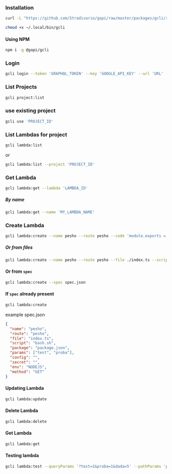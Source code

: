 ### Installation

```bash
curl -L "https://github.com/Stradivario/gapi/raw/master/packages/gcli/release/gcli-linux" -o ~/.local/bin/gcli
```

```bash
chmod +x ~/.local/bin/gcli
```

#### Using NPM

```bash
npm i -g @gapi/gcli
```

### Login

```bash
gcli login --token 'GRAPHQL_TOKEN' --key 'GOOGLE_API_KEY' --url 'URL' --uploadUrl 'UPLOAD_URL
```

### List Projects

```bash
gcli project:list
```

### use existing project

```bash
gcli use 'PROJECT_ID'
```

### List Lambdas for project

```bash
gcli lambda:list
```

or

```bash
gcli lambda:list --project 'PROJECT_ID'
```

### Get Lambda

```bash
gcli lambda:get --lambda 'LAMBDA_ID'
```

##### By name

```bash
gcli lambda:get --name 'MY_LAMBDA_NAME'
```

### Create Lambda

```bash
gcli lambda:create --name pesho --route pesho --code 'module.exports = async (context) => ({ status: 200, body: "Hello, 22world!", headers: { "Access-Control-Allow-Origin": "https://graphql-server.com"}})'
```

##### Or from files

```bash
gcli lambda:create --name pesho --route pesho --file ./index.ts --script ./bash.sh --package ./package.json
```

#### Or from `spec`

```bash
gcli lambda:create --spec spec.json
```

#### If `spec` already present

```bash
gcli lambda:create
```

example spec.json

```json
{
  "name": "pesho",
  "route": "pesho",
  "file": "index.ts",
  "script": "bash.sh",
  "package": "package.json",
  "params": ["test", "proba"],
  "config": "",
  "secret": "",
  "env": "NODEJS",
  "method": "GET"
}
```

#### Updating Lambda

```bash
gcli lambda:update
```

#### Delete Lambda

```bash
gcli lambda:delete
```

#### Get Lambda

```bash
gcli lambda:get
```

#### Testing lambda

```bash
gcli lambda:test --queryParams '?test=1&proba=1&dada=5' --pathParams 'proba=5;test=7'
```
